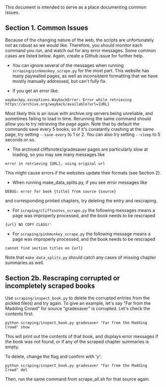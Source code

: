 This document is intended to serve as a place documenting common issues.

## Section 1. Common Issues
Because of the changing nature of the web, the scripts are unfortunately not as robust as we would like. Therefore, you should monitor each command you run, and watch out for any error messages. Some common cases are listed below. Again, create a Github issue for further help.

* You can ignore several of the messages when running `scraping/pinkmonkey_scrape.py` for the most part. This website has many paywalled pages, as well as inconsistent formatting that we have mostly manually addressed, but can't fully fix.

* If you get an error like:
```
waybackpy.exceptions.WaybackError: Error while retrieving https://archive.org/wayback/available?url={URL}
```
Most likely this is an issue with archive.org servers being unreliable, and sometimes failing to load in time. Rerunning the same command should allow you to try retrieving the page again. Note that by default the commands save every 5 books, so if it's constantly crashing at the same page, try setting `--save-every` to 1 or 2. You can also try setting `--sleep` to 5 seconds or so.

* The archived cliffsnotes/gradesaver pages are particularly slow at loading, so you may see many messages like
```
error in retrieving {URL}, using original url
```
This might cause errors if the websites update their formats (see Section 2).

* When running make_data_splits.py, if you see error messages like
```
DEBUG: error for book {title} from source {source}
```
and corresponding printed chapters, try deleting the entry and rescraping.

* For `scraping/cliffsnotes_scrape.py` the following messages means a page was improperly processed, and the book needs to be rescraped
```
{url} NO COPY CLASS!'
```
* For `scraping/pinkmonkey_scrape.py` the following message means a page was improperly processed, and the book needs to be rescraped
```
cannot find section titles on {url}
```

Note that `make_data_splits.py` should catch any cases of missing chapter summaries as well.

## Section 2b. Rescraping corrupted or incompletely scraped books
Use `scraping/inspect_book.py` to delete the corrupted entries from the pickled file(s) and try again. To give an example, let's say "Far from the Madding Crowd" for source "gradesaver" is corrupted. Let's check the contents first:
```
python scraping/inspect_book.py gradesaver "Far from the Madding Crowd" show
```
This will print out the contents of that book, and displays error messages if the book was not found, or if any of the scraped chapter summaries is empty.

To delete, change the flag and confirm with 'y':
```
python scraping/inspect_book.py gradesaver "Far from the Madding Crowd" del
```

Then, run the same command from scrape_all.sh for that source again.

